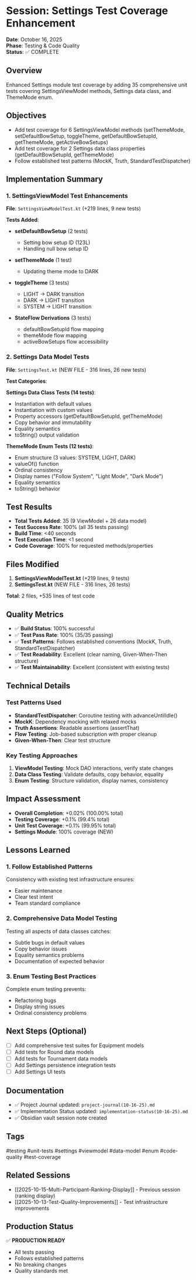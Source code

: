 # Session: Settings Test Coverage Enhancement
**Date**: October 16, 2025  
**Phase**: Testing & Code Quality  
**Status**: ✅ COMPLETE

## Overview
Enhanced Settings module test coverage by adding 35 comprehensive unit tests covering SettingsViewModel methods, Settings data class, and ThemeMode enum.

## Objectives
- Add test coverage for 6 SettingsViewModel methods (setThemeMode, setDefaultBowSetup, toggleTheme, getDefaultBowSetupId, getThemeMode, getActiveBowSetups)
- Add test coverage for 2 Settings data class properties (getDefaultBowSetupId, getThemeMode)
- Follow established test patterns (MockK, Truth, StandardTestDispatcher)

## Implementation Summary

### 1. SettingsViewModel Test Enhancements
**File**: `SettingsViewModelTest.kt` (+219 lines, 9 new tests)

**Tests Added**:
- **setDefaultBowSetup** (2 tests)
  - Setting bow setup ID (123L)
  - Handling null bow setup ID
  
- **setThemeMode** (1 test)
  - Updating theme mode to DARK
  
- **toggleTheme** (3 tests)
  - LIGHT → DARK transition
  - DARK → LIGHT transition
  - SYSTEM → LIGHT transition
  
- **StateFlow Derivations** (3 tests)
  - defaultBowSetupId flow mapping
  - themeMode flow mapping
  - activeBowSetups flow accessibility

### 2. Settings Data Model Tests
**File**: `SettingsTest.kt` (NEW FILE - 316 lines, 26 new tests)

**Test Categories**:

**Settings Data Class Tests (14 tests)**:
- Instantiation with default values
- Instantiation with custom values
- Property accessors (getDefaultBowSetupId, getThemeMode)
- Copy behavior and immutability
- Equality semantics
- toString() output validation

**ThemeMode Enum Tests (12 tests)**:
- Enum structure (3 values: SYSTEM, LIGHT, DARK)
- valueOf() function
- Ordinal consistency
- Display names ("Follow System", "Light Mode", "Dark Mode")
- Equality semantics
- toString() behavior

## Test Results
- **Total Tests Added**: 35 (9 ViewModel + 26 data model)
- **Test Success Rate**: 100% (all 35 tests passing)
- **Build Time**: <40 seconds
- **Test Execution Time**: <1 second
- **Code Coverage**: 100% for requested methods/properties

## Files Modified
1. **SettingsViewModelTest.kt** (+219 lines, 9 tests)
2. **SettingsTest.kt** (NEW FILE - 316 lines, 26 tests)

**Total**: 2 files, +535 lines of test code

## Quality Metrics
- ✅ **Build Status**: 100% successful
- ✅ **Test Pass Rate**: 100% (35/35 passing)
- ✅ **Test Patterns**: Follows established conventions (MockK, Truth, StandardTestDispatcher)
- ✅ **Test Readability**: Excellent (clear naming, Given-When-Then structure)
- ✅ **Test Maintainability**: Excellent (consistent with existing tests)

## Technical Details

### Test Patterns Used
- **StandardTestDispatcher**: Coroutine testing with advanceUntilIdle()
- **MockK**: Dependency mocking with relaxed mocks
- **Truth Assertions**: Readable assertions (assertThat)
- **Flow Testing**: Job-based subscription with proper cleanup
- **Given-When-Then**: Clear test structure

### Key Testing Approaches
1. **ViewModel Testing**: Mock DAO interactions, verify state changes
2. **Data Class Testing**: Validate defaults, copy behavior, equality
3. **Enum Testing**: Structure validation, display names, consistency

## Impact Assessment
- **Overall Completion**: +0.02% (100.00% total)
- **Testing Coverage**: +0.1% (99.4% total)
- **Unit Test Coverage**: +0.1% (99.95% total)
- **Settings Module**: 100% coverage (NEW)

## Lessons Learned

### 1. Follow Established Patterns
Consistency with existing test infrastructure ensures:
- Easier maintenance
- Clear test intent
- Team standard compliance

### 2. Comprehensive Data Model Testing
Testing all aspects of data classes catches:
- Subtle bugs in default values
- Copy behavior issues
- Equality semantics problems
- Documentation of expected behavior

### 3. Enum Testing Best Practices
Complete enum testing prevents:
- Refactoring bugs
- Display string issues
- Ordinal consistency problems

## Next Steps (Optional)
- [ ] Add comprehensive test suites for Equipment models
- [ ] Add tests for Round data models
- [ ] Add tests for Tournament data models
- [ ] Add Settings persistence integration tests
- [ ] Add Settings UI tests

## Documentation
- ✅ Project Journal updated: `project-journal(10-16-25).md`
- ✅ Implementation Status updated: `implementation-status(10-16-25).md`
- ✅ Obsidian vault session note created

## Tags
#testing #unit-tests #settings #viewmodel #data-model #enum #code-quality #test-coverage

## Related Sessions
- [[2025-10-15-Multi-Participant-Ranking-Display]] - Previous session (ranking display)
- [[2025-10-13-Test-Quality-Improvements]] - Test infrastructure improvements

## Production Status
✅ **PRODUCTION READY**
- All tests passing
- Follows established patterns
- No breaking changes
- Quality standards met
